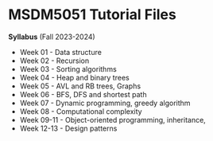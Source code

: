 # MSDM5051 Tutorial Files

**Syllabus** (Fall 2023-2024)
- Week 01 - Data structure
- Week 02 - Recursion
- Week 03 - Sorting algorithms
- Week 04 - Heap and binary trees
- Week 05 - AVL and RB trees, Graphs
- Week 06 - BFS, DFS and shortest path
- Week 07 - Dynamic programming, greedy algorithm
- Week 08 - Computational complexity
- Week 09-11 - Object-oriented programming, inheritance, 
- Week 12-13 - Design patterns
